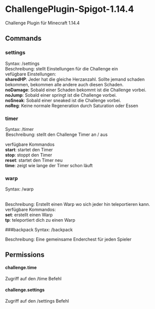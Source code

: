 # ChallengePlugin-Spigot-1.14.4
Challenge Plugin für Minecraft 1.14.4


## Commands
### settings<br />
  Syntax: /settings <setting><br />
  Beschreibung: stellt Einstellungen für die Challenge ein <br />
  vefügbare Einstellungen: <br />
    **sharedHP**: Jeder hat die gleiche Herzanzahl. Sollte jemand schaden bekommen, bekommen alle andere auch diesen Schaden.<br />
    **noDamage**: Sobald einer Schaden bekommt ist die Challenge vorbei.<br />
    **noJump**: Sobald einer springt ist die Challenge vorbei.<br />
    **noSneak**: Sobald einer sneaked ist die Challenge vorbei.<br />
    **noReg**: Keine normale Regeneration durch Saturation oder Essen<br />
  
### timer<br />
  Syntax: /timer <option><br />
  Beschreibung: stellt den Challenge Timer an / aus<br />
  
  verfügbare Kommandos<br />
    **start**: startet den Timer<br />
    **stop**: stoppt den Timer<br />
    **reset**: startet den Timer neu<br />
    **time**: zeigt wie lange der Timer schon läuft

### warp<br />
Syntax: /warp <option> <name>

Beschreibung: Erstellt einen Warp wo sich jeder hin teleportieren kann. <br />
verfügbare Kommandos: <br />
    **set**: erstellt einen Warp <br />
    **tp**: teleportiert dich zu einen Warp <br />    
    
###backpack
Syntax: /backpack

Beschreibung: Eine gemeinsame Enderchest für jeden Spieler
## Permissions
#### challenge.time
Zugriff auf den /time Befehl<br />
#### challenge.settings
Zugriff auf den /settings Befehl
